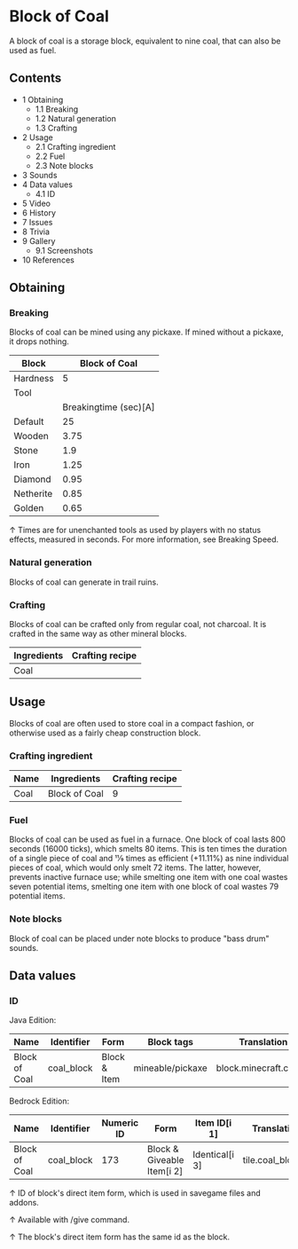 # Block of Coal
A block of coal is a storage block, equivalent to nine coal, that can also be used as fuel.

## Contents
- 1 Obtaining
	- 1.1 Breaking
	- 1.2 Natural generation
	- 1.3 Crafting
- 2 Usage
	- 2.1 Crafting ingredient
	- 2.2 Fuel
	- 2.3 Note blocks
- 3 Sounds
- 4 Data values
	- 4.1 ID
- 5 Video
- 6 History
- 7 Issues
- 8 Trivia
- 9 Gallery
	- 9.1 Screenshots
- 10 References

## Obtaining
### Breaking
Blocks of coal can be mined using any pickaxe. If mined without a pickaxe, it drops nothing.

| Block     | Block of Coal         |
|-----------|-----------------------|
| Hardness  | 5                     |
| Tool      |                       |
|           | Breakingtime (sec)[A] |
| Default   | 25                    |
| Wooden    | 3.75                  |
| Stone     | 1.9                   |
| Iron      | 1.25                  |
| Diamond   | 0.95                  |
| Netherite | 0.85                  |
| Golden    | 0.65                  |


↑ Times are for unenchanted tools as used by players with no status effects, measured in seconds. For more information, see Breaking Speed.


### Natural generation
Blocks of coal can generate in trail ruins.

### Crafting
Blocks of coal can be crafted only from regular coal, not charcoal. It is crafted in the same way as other mineral blocks.

| Ingredients | Crafting recipe |
|-------------|-----------------|
| Coal        |                 |

## Usage
Blocks of coal are often used to store coal in a compact fashion, or otherwise used as a fairly cheap construction block.

### Crafting ingredient
| Name | Ingredients   | Crafting recipe |
|------|---------------|-----------------|
| Coal | Block of Coal | 9               |

### Fuel
Blocks of coal can be used as fuel in a furnace. One block of coal lasts 800 seconds (16000 ticks), which smelts 80 items. This is ten times the duration of a single piece of coal and 11⁄9 times as efficient (+11.11%) as nine individual pieces of coal, which would only smelt 72 items. The latter, however, prevents inactive furnace use; while smelting one item with one coal wastes seven potential items, smelting one item with one block of coal wastes 79 potential items.

### Note blocks
Block of coal can be placed under note blocks to produce "bass drum" sounds.

## Data values
### ID
Java Edition:

| Name          | Identifier | Form         | Block tags       | Translation key            |
|---------------|------------|--------------|------------------|----------------------------|
| Block of Coal | coal_block | Block & Item | mineable/pickaxe | block.minecraft.coal_block |

Bedrock Edition:

| Name          | Identifier | Numeric ID | Form                       | Item ID[i 1]   | Translation key      |
|---------------|------------|------------|----------------------------|----------------|----------------------|
| Block of Coal | coal_block | 173        | Block & Giveable Item[i 2] | Identical[i 3] | tile.coal_block.name |


↑ ID of block's direct item form, which is used in savegame files and addons.

↑ Available with /give command.

↑ The block's direct item form has the same id as the block.




